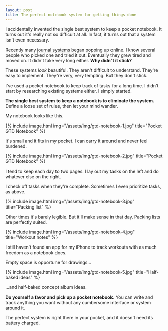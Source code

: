 ```yaml
---
layout: post
title: The perfect notebook system for getting things done
---
```


I accidentally invented the single best system to keep a pocket notebook.
It turns out it's really not so difficult at all. In fact, it turns 
out that a system isn't even necessary.

Recently many [journal systems](http://bulletjournal.com/) began popping 
up online. I know several people who picked one and tried it out.
Eventually they grew tired and moved on. It didn't take very long 
either. **Why didn't it stick?**

These systems *look* beautiful. They aren't difficult to understand. 
They're easy to implement. They're very, very tempting. But they don't 
stick.

I've used a pocket notebook to keep track of tasks for a long time. 
I didn't start by researching existing systems either. I simply started.

**The single best system to keep a notebook is to eliminate the system.**
Define a loose set of rules, then let your mind wander.

My notebook looks like this.

{% include image.html img="/assets/img/gtd-notebook-1.jpg" title="Pocket GTD Notebook" %}

It's small and it fits in my pocket. I can carry it around and never 
feel burdened.

{% include image.html img="/assets/img/gtd-notebook-2.jpg" title="Pocket GTD Notebook" %}

I tend to keep each day to two pages. I lay out my tasks on the left 
and do whatever else on the right. 

I check off tasks when they're complete. Sometimes I even prioritize tasks, as above.

{% include image.html img="/assets/img/gtd-notebook-3.jpg" title="Packing list" %}

Other times it's barely legible. But it'll make sense in that 
day. Packing lists are perfectly suited.

{% include image.html img="/assets/img/gtd-notebook-4.jpg" title="Workout notes" %}

I still haven't found an app for my iPhone to track workouts with as 
much freedom as a notebook does. 

Empty space is opportune for drawings...

{% include image.html img="/assets/img/gtd-notebook-5.jpg" title="Half-baked ideas" %}

...and half-baked concept album ideas.

**Do yourself a favor and pick up a pocket notebook.** You can write and track anything 
you want without any cumbersome interface or system around it.

The perfect system is right there in your pocket, and it doesn't need 
its battery charged.
